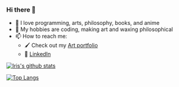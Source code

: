 ### Hi there 👋


- 🔭 I love programming, arts, philosophy, books, and anime
- 🌱 My hobbies are coding, making art and waxing philosophical
- 📫 How to reach me: 
  - :paintbrush: Check out my [Art portfolio](https://www.behance.net/eyewrist)
  - :office: [LinkedIn](https://www.linkedin.com/in/iris-nguyen-1146a9172)

[![Iris's github stats](https://github-readme-stats.vercel.app/api?username=NguyenCuuNguyen&count_private=true&show_icons=true&theme=radical&hide_rank=false)](https://github.com/anuraghazra/github-readme-stats)


[![Top Langs](https://github-readme-stats.vercel.app/api/top-langs/?username=NguyenCuuNguyen&count_private=true&show_icons=true)](https://github.com/NguyenCuuNguyen/github-readme-stat)
  
